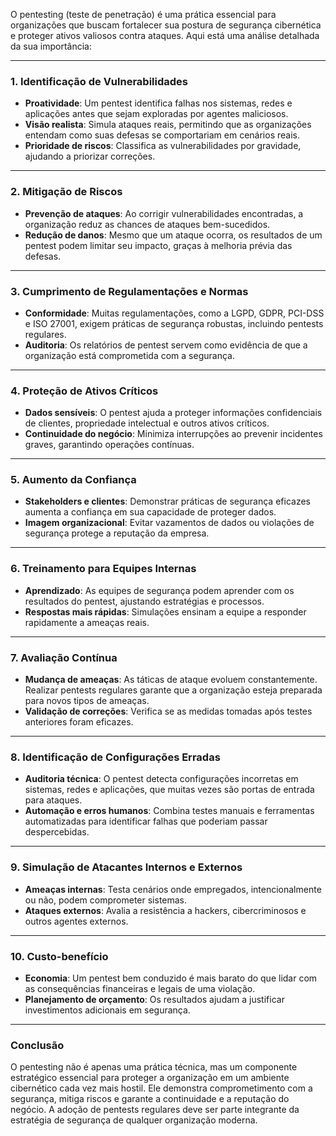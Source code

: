 O pentesting (teste de penetração) é uma prática essencial para organizações que buscam fortalecer sua postura de segurança cibernética e proteger ativos valiosos contra ataques. Aqui está uma análise detalhada da sua importância:

---

### 1. **Identificação de Vulnerabilidades**

- **Proatividade**: Um pentest identifica falhas nos sistemas, redes e aplicações antes que sejam exploradas por agentes maliciosos.
- **Visão realista**: Simula ataques reais, permitindo que as organizações entendam como suas defesas se comportariam em cenários reais.
- **Prioridade de riscos**: Classifica as vulnerabilidades por gravidade, ajudando a priorizar correções.

---

### 2. **Mitigação de Riscos**

- **Prevenção de ataques**: Ao corrigir vulnerabilidades encontradas, a organização reduz as chances de ataques bem-sucedidos.
- **Redução de danos**: Mesmo que um ataque ocorra, os resultados de um pentest podem limitar seu impacto, graças à melhoria prévia das defesas.

---

### 3. **Cumprimento de Regulamentações e Normas**

- **Conformidade**: Muitas regulamentações, como a LGPD, GDPR, PCI-DSS e ISO 27001, exigem práticas de segurança robustas, incluindo pentests regulares.
- **Auditoria**: Os relatórios de pentest servem como evidência de que a organização está comprometida com a segurança.

---

### 4. **Proteção de Ativos Críticos**

- **Dados sensíveis**: O pentest ajuda a proteger informações confidenciais de clientes, propriedade intelectual e outros ativos críticos.
- **Continuidade do negócio**: Minimiza interrupções ao prevenir incidentes graves, garantindo operações contínuas.

---

### 5. **Aumento da Confiança**

- **Stakeholders e clientes**: Demonstrar práticas de segurança eficazes aumenta a confiança em sua capacidade de proteger dados.
- **Imagem organizacional**: Evitar vazamentos de dados ou violações de segurança protege a reputação da empresa.

---

### 6. **Treinamento para Equipes Internas**

- **Aprendizado**: As equipes de segurança podem aprender com os resultados do pentest, ajustando estratégias e processos.
- **Respostas mais rápidas**: Simulações ensinam a equipe a responder rapidamente a ameaças reais.

---

### 7. **Avaliação Contínua**

- **Mudança de ameaças**: As táticas de ataque evoluem constantemente. Realizar pentests regulares garante que a organização esteja preparada para novos tipos de ameaças.
- **Validação de correções**: Verifica se as medidas tomadas após testes anteriores foram eficazes.

---

### 8. **Identificação de Configurações Erradas**

- **Auditoria técnica**: O pentest detecta configurações incorretas em sistemas, redes e aplicações, que muitas vezes são portas de entrada para ataques.
- **Automação e erros humanos**: Combina testes manuais e ferramentas automatizadas para identificar falhas que poderiam passar despercebidas.

---

### 9. **Simulação de Atacantes Internos e Externos**

- **Ameaças internas**: Testa cenários onde empregados, intencionalmente ou não, podem comprometer sistemas.
- **Ataques externos**: Avalia a resistência a hackers, cibercriminosos e outros agentes externos.

---

### 10. **Custo-benefício**

- **Economia**: Um pentest bem conduzido é mais barato do que lidar com as consequências financeiras e legais de uma violação.
- **Planejamento de orçamento**: Os resultados ajudam a justificar investimentos adicionais em segurança.

---

### Conclusão

O pentesting não é apenas uma prática técnica, mas um componente estratégico essencial para proteger a organização em um ambiente cibernético cada vez mais hostil. Ele demonstra comprometimento com a segurança, mitiga riscos e garante a continuidade e a reputação do negócio. A adoção de pentests regulares deve ser parte integrante da estratégia de segurança de qualquer organização moderna.